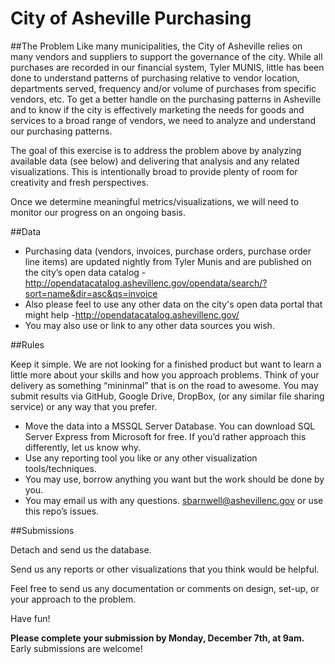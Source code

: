 City of Asheville Purchasing
=====

##The Problem
Like many municipalities, the City of Asheville relies on many vendors and suppliers to support the governance of the city. While all purchases are recorded in our financial system, Tyler MUNIS, little has been done to understand patterns of purchasing relative to vendor location, departments served, frequency and/or volume of purchases from specific vendors, etc. To get a better handle on the purchasing patterns in Asheville and to know if the city is effectively marketing the needs for goods and services to a broad range of vendors, we need to analyze and understand our purchasing patterns. 

The goal of this exercise is to address the problem above by analyzing available data (see below) and delivering that analysis and any related visualizations. This is intentionally broad to provide plenty of room for creativity and fresh perspectives. 

Once we determine meaningful metrics/visualizations, we will need to monitor our progress on an ongoing basis.

##Data

* Purchasing data (vendors, invoices, purchase orders, purchase order line items) are updated nightly from Tyler Munis and are published on the city’s open data catalog -  http://opendatacatalog.ashevillenc.gov/opendata/search/?sort=name&dir=asc&qs=invoice
* Also please feel to use any other data on the city's open data portal that might help -http://opendatacatalog.ashevillenc.gov/
* You may also use or link to any other data sources you wish.

##Rules

Keep it simple. We are not looking for a finished product but want to learn a little more about your skills and how you approach problems. Think of your delivery as something “mininmal” that is on the road to awesome. You may submit results via GitHub, Google Drive, DropBox, (or any similar file sharing service) or any way that you prefer.

* Move the data into a MSSQL Server Database. You can download SQL Server Express from Microsoft for free. If you’d rather approach this differently, let us know why.
* Use any reporting tool you like or any other visualization tools/techniques.
* You may use, borrow anything you want but the work should be done by you.
* You may email us with any questions. sbarnwell@ashevillenc.gov or use this repo’s issues.

##Submissions

Detach and send us the database.

Send us any reports or other visualizations that you think would be helpful.

Feel free to send us any documentation or comments on design, set-up, or your approach to the problem.

Have fun!

**Please complete your submission by Monday, December 7th, at 9am.** Early submissions are welcome!
